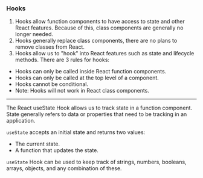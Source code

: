 <!-- @format -->

### Hooks

1. Hooks allow function components to have access to state and other React features. Because of this, class components are generally no longer needed.
2. Hooks generally replace class components, there are no plans to remove classes from React.
3. Hooks allow us to "hook" into React features such as state and lifecycle methods.
   There are 3 rules for hooks:

- Hooks can only be called inside React function components.
- Hooks can only be called at the top level of a component.
- Hooks cannot be conditional.
- Note: Hooks will not work in React class components.

---

The React useState Hook allows us to track state in a function component.
State generally refers to data or properties that need to be tracking in an application.

`useState` accepts an initial state and returns two values:

- The current state.
- A function that updates the state.

`useState` Hook can be used to keep track of strings, numbers, booleans, arrays, objects, and any combination of these.
